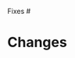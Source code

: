 <!-- Link a GitHub issue if exists -->
Fixes #

# Changes

<!-- Quick summary of changes using a list -->
